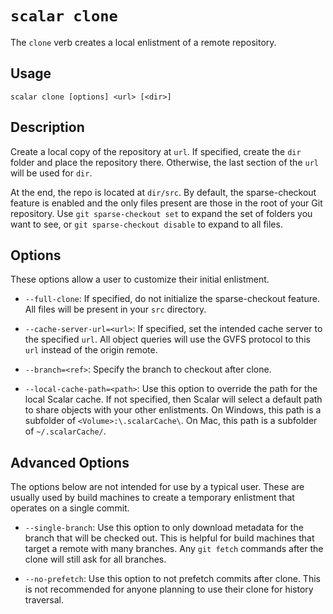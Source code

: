 `scalar clone`
==============

The `clone` verb creates a local enlistment of a remote repository.

Usage
-----

`scalar clone [options] <url> [<dir>]`

Description
-----------

Create a local copy of the repository at `url`. If specified, create the `dir`
folder and place the repository there. Otherwise, the last section of the `url`
will be used for `dir`.

At the end, the repo is located at `dir/src`. By default, the sparse-checkout
feature is enabled and the only files present are those in the root of your
Git repository. Use `git sparse-checkout set` to expand the set of folders
you want to see, or `git sparse-checkout disable` to expand to all files.

Options
-------

These options allow a user to customize their initial enlistment.

* `--full-clone`: If specified, do not initialize the sparse-checkout feature.
  All files will be present in your `src` directory.

* `--cache-server-url=<url>`: If specified, set the intended cache server to
  the specified `url`. All object queries will use the GVFS protocol to this
  `url` instead of the origin remote.

* `--branch=<ref>`: Specify the branch to checkout after clone.

* `--local-cache-path=<path>`: Use this option to override the path for the
  local Scalar cache. If not specified, then Scalar will select a default
  path to share objects with your other enlistments. On Windows, this path
  is a subfolder of `<Volume>:\.scalarCache\`. On Mac, this path is a subfolder
  of `~/.scalarCache/`.

Advanced Options
----------------

The options below are not intended for use by a typical user. These are
usually used by build machines to create a temporary enlistment that
operates on a single commit.

* `--single-branch`: Use this option to only download metadata for the branch
  that will be checked out. This is helpful for build machines that target
  a remote with many branches. Any `git fetch` commands after the clone will
  still ask for all branches.

* `--no-prefetch`: Use this option to not prefetch commits after clone. This
  is not recommended for anyone planning to use their clone for history
  traversal.

